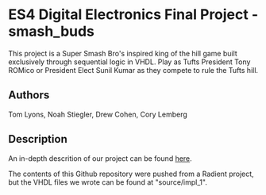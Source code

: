 # ES4 Digital Electronics Final Project - smash_buds

This project is a Super Smash Bro's inspired king of the hill game built exclusively through sequential logic in VHDL. Play as Tufts
President Tony ROMico or President Elect Sunil Kumar as they compete to rule the Tufts hill.

## Authors

Tom Lyons, Noah Stiegler, Drew Cohen, Cory Lemberg 

## Description

An in-depth descrition of our project can be found [here](https://docs.google.com/document/d/1pdDHCBeJ7OltyXKyffs05i9YhL3T9oUcU9JTTQVEkgM/edit?usp=sharing). 

The contents of this Github repository were pushed from a Radient project, but the VHDL files we wrote can be found at "source/impl_1". 


<!-- ### Installing

Anyone can download and play Smash Buds by:
* Opening the .rdf file in a new Radiant Project
* Flashing the 

### Executing program

* How to run the program
* Step-by-step bullets
```
code blocks for commands
```


## License

This project is licensed under the [NAME HERE] License - see the LICENSE.md file for details

## Acknowledgments

Inspiration, code snippets, etc.
* [awesome-readme](https://github.com/matiassingers/awesome-readme)
* [PurpleBooth](https://gist.github.com/PurpleBooth/109311bb0361f32d87a2)
* [dbader](https://github.com/dbader/readme-template)
* [zenorocha](https://gist.github.com/zenorocha/4526327)
* [fvcproductions](https://gist.github.com/fvcproductions/1bfc2d4aecb01a834b46)
 -->
